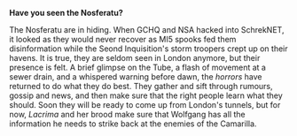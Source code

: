 **Have you seen the Nosferatu?**

The Nosferatu are in hiding. When GCHQ and NSA hacked into SchrekNET, it looked as they would never recover as  MI5 spooks fed them disinformation while the Seond Inquisition's storm troopers crept up on their havens. It is true, they are seldom seen in London anymore, but their presence is felt. A brief glimpse on the Tube, a flash of movement at a sewer drain, and a whispered warning before dawn, the *horrors* have returned to do what they do best. They gather and sift through rumours, gossip and news, and then make sure that the right people learn what they should.  Soon they will be ready to come up from London's tunnels, but for now, *Lacrima* and her brood make sure that Wolfgang has all the information he needs to strike back at the enemies of the Camarilla.
